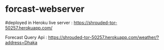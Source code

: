 # forcast-webserver
#deployed in Heroku
live server : https://shrouded-tor-50257.herokuapp.com/

Forecast Query Api : https://shrouded-tor-50257.herokuapp.com/weather/?address=Dhaka
